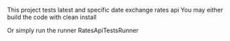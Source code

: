 This project tests latest and specific date exchange rates api
You may either build the code with
clean install

Or simply run the runner
RatesApiTestsRunner